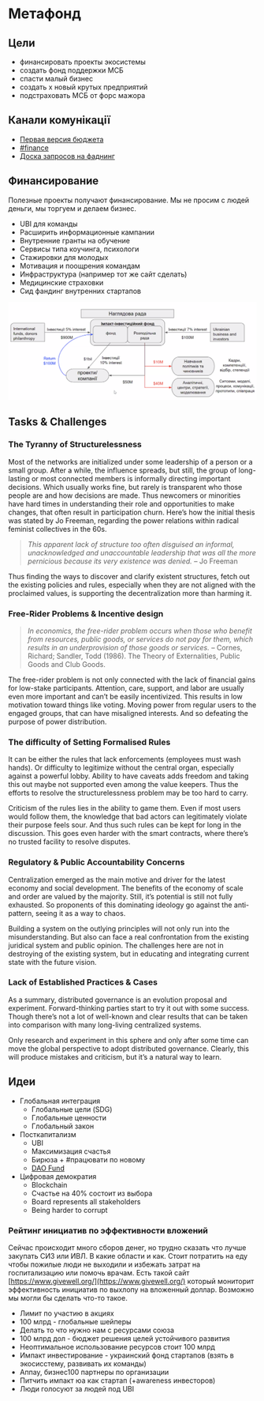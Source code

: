 # Метафонд

## Цели

* финансировать проекты экосистемы
* создать фонд поддержки МСБ
* спасти малый бизнес
* создать х новый крутых предприятий
* подстраховать МСБ от форс мажора

## Канали комунікації

* [Первая версия бюджета](https://docs.google.com/spreadsheets/d/10zf30tMIWtH8CwGDVPshdlkLQ_FVWMKNNegQwspkfc4/edit#gid=0)
* [\#finance](https://discord.gg/yq5WV7p)
* [Доска запросов на фаднинг](https://trello.com/b/fCpPgkFh/funding)

## Финансирование

Полезные проекты получают финансирование. Мы не просим с людей деньги, мы торгуем и делаем бизнес.

* UBI для команды
* Расширить информационные кампании
* Внутренние гранты на обучение
* Сервисы типа коучинга, психологи
* Стажировки для молодых 
* Мотивация и поощрения командам
* Инфраструктура \(например тот же сайт сделать\)
* Медицинские страховки
* Сид фандинг внутренних стартапов

![\(c\) &#x41F;&#x430;&#x432;&#x43B;&#x43E; &#x420;&#x438;&#x436;&#x438;&#x439; CICE Institute http://cice.institute/ ](../.gitbook/assets/image%20%28129%29.png)

## Tasks & Challenges <a id="d556"></a>

### The Tyranny of Structurelessness <a id="e76e"></a>

Most of the networks are initialized under some leadership of a person or a small group. After a while, the influence spreads, but still, the group of long-lasting or most connected members is informally directing important decisions. Which usually works fine, but rarely is transparent who those people are and how decisions are made. Thus newcomers or minorities have hard times in understanding their role and opportunities to make changes, that often result in participation churn. Here’s how the initial thesis was stated by Jo Freeman, regarding the power relations within radical feminist collectives in the 60s.

> _This apparent lack of structure too often disguised an informal, unacknowledged and unaccountable leadership that was all the more pernicious because its very existence was denied. –_ Jo Freeman

Thus finding the ways to discover and clarify existent structures, fetch out the existing policies and rules, especially when they are not aligned with the proclaimed values, is supporting the decentralization more than harming it.

### Free-Rider Problems & Incentive design <a id="1af6"></a>

> _In economics, the free-rider problem occurs when those who benefit from resources, public goods, or services do not pay for them, which results in an underprovision of those goods or services. –_ Cornes, Richard; Sandler, Todd \(1986\). The Theory of Externalities, Public Goods and Club Goods.

The free-rider problem is not only connected with the lack of financial gains for low-stake participants. Attention, care, support, and labor are usually even more important and can’t be easily incentivized. This results in low motivation toward things like voting. Moving power from regular users to the engaged groups, that can have misaligned interests. And so defeating the purpose of power distribution.

### The difficulty of Setting Formalised Rules <a id="00a1"></a>

It can be either the rules that lack enforcements \(employees must wash hands\). Or difficulty to legitimize without the central organ, especially against a powerful lobby. Ability to have caveats adds freedom and taking this out maybe not supported even among the value keepers. Thus the efforts to resolve the structurelessness problem may be too hard to carry.

Criticism of the rules lies in the ability to game them. Even if most users would follow them, the knowledge that bad actors can legitimately violate their purpose feels sour. And thus such rules can be kept for long in the discussion. This goes even harder with the smart contracts, where there’s no trusted facility to resolve disputes.

### Regulatory & Public Accountability Concerns <a id="a457"></a>

Centralization emerged as the main motive and driver for the latest economy and social development. The benefits of the economy of scale and order are valued by the majority. Still, it’s potential is still not fully exhausted. So proponents of this dominating ideology go against the anti-pattern, seeing it as a way to chaos.

Building a system on the outlying principles will not only run into the misunderstanding. But also can face a real confrontation from the existing juridical system and public opinion. The challenges here are not in destroying of the existing system, but in educating and integrating current state with the future vision.

### Lack of Established Practices & Cases <a id="d307"></a>

As a summary, distributed governance is an evolution proposal and experiment. Forward-thinking parties start to try it out with some success. Though there’s not a lot of well-known and clear results that can be taken into comparison with many long-living centralized systems.

Only research and experiment in this sphere and only after some time can move the global perspective to adopt distributed governance. Clearly, this will produce mistakes and criticism, but it’s a natural way to learn.

## Идеи

* Глобальная интеграция
  * Глобальные цели \(SDG\)
  * Глобальные ценности
  * Глобальный закон
* Посткапитализм
  * UBI
  * Максимизация счастья
  * Бирюза + \#працювати по новому
  * [DAO Fund](https://mainnet.aragon.org/#/buidl/0x3c367ee397c1a21a98cebe06d19a2ce6bf69f1c0/)
* Цифровая демократия
  * Blockchain
  * Счастье на 40% состоит из выбора
  * Board represents all stakeholders
  * Being harder to corrupt

### Рейтинг инициатив по эффективности вложений

Сейчас происходит много сборов денег, но трудно сказать что лучше закупать СИЗ или ИВЛ. В какие области и как. Стоит потратить на еду чтобы пожилые люди не выходили и избежать затрат на госпитализацию или помочь врачам. Есть такой сайт [https://www.givewell.org/](https://www.givewell.org/) который мониторит эффективность инициатив по выхлопу на вложенный доллар. Возможно мы могли бы сделать что-то такое.

* Лимит по участию в акциях
* 100 млрд - глобальные шейперы
* Делать то что нужно нам с ресурсами союза
* 100 млрд дол - бюджет решения целей устойчивого развития
* Неоптимальное использование ресурсов стоит 100 млрд
* Импакт инвестирование - украинский фонд стартапов \(взять в экосисстему, развивать их команды\)
* Аппау, бизнес100 партнеры по организации
* Питчить импакт юа как стартап \(+awareness инвесторов\)
* Люди голосуют за людей под UBI

